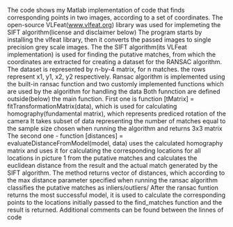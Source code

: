 The code shows my Matlab implementation of code that finds corresponding points in two images, according to a set of coordinates.
The open-source VLFeat(www.vlfeat.org) library was used for implemeting the SIFT algorithm(license and disclaimer below)
The program starts by installing the vlfeat library, then it converts the passed images to single precision grey scale images.
The the SIFT algorithm(its VLFeat implementation) is used for finding the putative matches, from which the coordinates are extracted for creating a dataset for the RANSAC algorithm.
The dataset  is represented by  n-by-4 matrix, for n matches. the rows represent x1, y1, x2, y2 respectively.
Ransac algorithm is implemented using the built-in ransac function and two customly implemented functions which are used by the algorithm for handling the data
Both funnction are defined outside(below) the main function.
First one is function [tMatrix] = fitTransformationMatrix(data), which is used for calculating homography(fundamental matrix), which represents prediced rotation of the camera
It takes subset of data representing the number of matches equal to the sample size chosen when running the algorithm and returns 3x3 matrix
The second one - function [distances] = evaluateDistanceFromModel(model, data) uses the calculated homography matrix and uses it for calculating the corresponding locations for all locations in picture 1 from the putative matches and calculates the euclidean distance from the result and the actual match generated by the SIFT algorithm.
 The method returns vector of distances, which according to the max distance parameter specified when running the ransac algorithm classifies the putative matches as inliers/outliers/
After the ransac funtion returns the most successful model, it is used to calculate the corresponding points to the locations initially passed to the find_matches function and the result is returned.
Additional comments can be found between the linnes of code